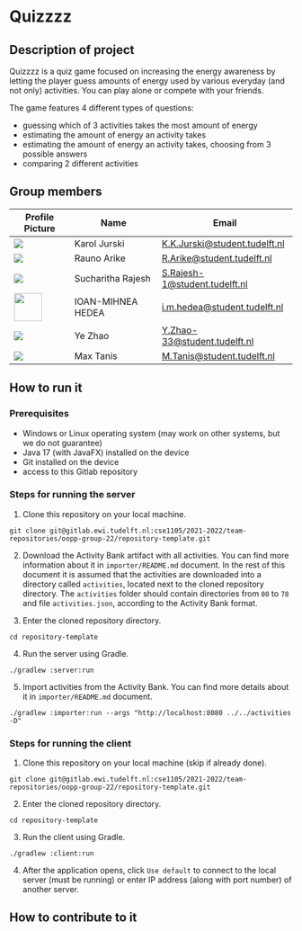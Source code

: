 # Quizzzz

## Description of project

Quizzzz is a quiz game focused on increasing the energy awareness by letting the player guess amounts of energy used
by various everyday (and not only) activities. You can play alone or compete with your friends.

The game features 4 different types of questions:
- guessing which of 3 activities takes the most amount of energy
- estimating the amount of energy an activity takes
- estimating the amount of energy an activity takes, choosing from 3 possible answers
- comparing 2 different activities

## Group members

| Profile Picture                                                                                    | Name              | Email                          |
|----------------------------------------------------------------------------------------------------|-------------------|--------------------------------|
| ![](https://secure.gravatar.com/avatar/7cc2ce50c088f4c8c206e81284b836bc?s=50&d=identicon)          | Karol Jurski      | K.K.Jurski@student.tudelft.nl  |
| ![](https://secure.gravatar.com/avatar/1fa867b1c772f0c76684ef0bbcda9f91?s=50&d=identicon)          | Rauno Arike       | R.Arike@student.tudelft.nl     |
| ![](https://secure.gravatar.com/avatar/5e960495591049df6166409846d08790?s=50&d=identicon)          | Sucharitha Rajesh | S.Rajesh-1@student.tudelft.nl  |
| <img src="https://gitlab.ewi.tudelft.nl/uploads/-/system/user/avatar/4856/avatar.png" width="50"/> | IOAN-MIHNEA HEDEA | i.m.hedea@student.tudelft.nl   |
| ![](https://secure.gravatar.com/avatar/d2da76f139216228cccd2b44c3d4d57a?s=50&d=identicon)          | Ye Zhao           | Y.Zhao-33@student.tudelft.nl   |
| ![](https://secure.gravatar.com/avatar/3981f2bed07f0efcefdd80e7ec021b71?s=50&d=identicon)          | Max Tanis         | M.Tanis@student.tudelft.nl     |

## How to run it

### Prerequisites
- Windows or Linux operating system (may work on other systems, but we do not guarantee)
- Java 17 (with JavaFX) installed on the device
- Git installed on the device
- access to this Gitlab repository

### Steps for running the server
1. Clone this repository on your local machine.
```
git clone git@gitlab.ewi.tudelft.nl:cse1105/2021-2022/team-repositories/oopp-group-22/repository-template.git
```

2. Download the Activity Bank artifact with all activities. You can find more information about it in `importer/README.md` document.
In the rest of this document it is assumed that the activities are downloaded into a directory called `activities`,
located next to the cloned repository directory. The `activities` folder should contain directories from `00` to `78`
and file `activities.json`, according to the Activity Bank format.

3. Enter the cloned repository directory.
```
cd repository-template
```

4. Run the server using Gradle.
```
./gradlew :server:run
```

5. Import activities from the Activity Bank. You can find more details about it in `importer/README.md` document.
```
./gradlew :importer:run --args "http://localhost:8080 ../../activities -D"
```

### Steps for running the client
1. Clone this repository on your local machine (skip if already done).
```
git clone git@gitlab.ewi.tudelft.nl:cse1105/2021-2022/team-repositories/oopp-group-22/repository-template.git
```

2. Enter the cloned repository directory.
```
cd repository-template
```

3. Run the client using Gradle.
```
./gradlew :client:run
```

4. After the application opens, click `Use default` to connect to the local server (must be running) or enter IP address
(along with port number) of another server.

## How to contribute to it

